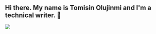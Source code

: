 ## Hi there. My name is Tomisin Olujinmi and I'm a technical writer. 👋

<a href ="wwww.linkedin.com/tomisin-olujinmi">
  <img src="https://img.shields.io/badge/LinkedIn-0077B5?style=for-the-badge&logo=linkedin&logoColor=white" />
</a>
<!--
**Hectoraisin/hectoraisin** is a ✨ _special_ ✨ repository because its `README.md` (this file) appears on your GitHub profile.

Here are some ideas to get you started:

- 🔭 I’m currently working on ...
- 🌱 I’m currently learning Python, embedded hardware, and technical communication
- 👯 I’m looking to collaborate on ...
- 🤔 I’m looking for help with ...
- 💬 Ask me about ...
- 📫 How to reach me: ...
- ⚡ Fun fact: ...
-->
